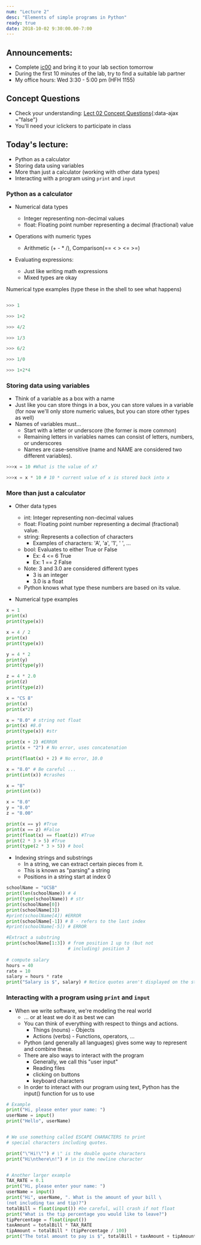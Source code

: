 ```yaml
---
num: "Lecture 2"
desc: "Elements of simple programs in Python"
ready: true
date: 2018-10-02 9:30:00.00-7:00
---
```



## Announcements: 

* Complete [ic00](/hwk/ic00) and bring it to your lab section tomorrow
* During the first 10 minutes of the lab, try to find a suitable lab partner 
* My office hours: Wed 3:30 - 5:00 pm (HFH 1155)

## Concept Questions

* Check your understanding: [Lect 02 Concept Questions](lect02-concept.md){:data-ajax ="false"}
* You'll need your iclickers to participate in class


## Today's lecture:

* Python as a calculator
* Storing data using variables
* More than just a calculator (working with other data types)
* Interacting with a program using `print` and `input`
 

### Python as a calculator

* Numerical data types
    - Integer representing non-decimal values
    - float: Floating point number representing a decimal
        (fractional) value
* Operations with numeric types
    - Arithmetic (+ - * /), Comparison(== < > <= >=)

* Evaluating expressions:
    - Just like writing math expressions
    - Mixed types are okay     

Numerical type examples (type these in the shell to see what happens)


```python

>>> 1

>>> 1+2

>>> 4/2

>>> 1/3

>>> 6/2

>>> 1/0

>>> 1+2*4

```
 
### Storing data using variables

* Think of a variable as a box with a name
* Just like you can store things in a box, you can store values in a variable (for now we'll only store numeric values, but you can store other types as well)
* Names of variables must...
    - Start with a letter or underscore (the former is more common)
    - Remaining letters in variables names can consist of letters, numbers,
           or underscores
    - Names are case-sensitive (name and NAME are considered two different
           variables).

```python
>>>x = 10 #What is the value of x?

>>>x = x * 10 # 10 * current value of x is stored back into x


```

### More than just a calculator
* Other data types
    - int: Integer representing non-decimal values
    - float: Floating point number representing a decimal
        (fractional) value.
    - string: Represents a collection of characters
        - Examples of characters: 'A', 'a', '1', ' ', ...
    - bool: Evaluates to either True or False
        - Ex: 4 <= 6 True
        - Ex: 1 == 2 False
    - Note: 3 and 3.0 are considered different types
        - 3 is an integer
        - 3.0 is a float
    - Python knows what type these numbers are based on
        its value.

* Numerical type examples

```python
x = 1
print(x)
print(type(x))

x = 4 / 2
print(x)
print(type(x))

y = 4 * 2
print(y)
print(type(y))

z = 4 * 2.0
print(z)
print(type(z))

x = "CS 8"
print(x)
print(x*2)

x = "8.0" # string not float
print(x) #8.0
print(type(x)) #str

print(x + 2) #ERROR
print(x + "2") # No error, uses concatenation

print(float(x) + 2) # No error, 10.0

x = "8.0" # Be careful ...
print(int(x)) #crashes

x = "8"
print(int(x))

x = "8.0"
y = "8.0"
z = "8.00"

print(x == y) #True
print(x == z) #False
print(float(x) == float(z)) #True
print(2 * 3 > 5) #True
print(type(2 * 3 > 5)) # bool

```

* Indexing strings and substrings
    - In a string, we can extract certain pieces from it.
    - This is known as "parsing" a string
    - Positions in a string start at index 0

```python
schoolName = "UCSB"
print(len(schoolName)) # 4
print(type(schoolName)) # str
print(schoolName[0])
print(schoolName[3])
#print(schoolName[4]) #ERROR
print(schoolName[-1]) # B - refers to the last index
#print(schoolName[-5]) # ERROR

#Extract a substring
print(schoolName[1:3]) # from position 1 up to (but not
                       # including) position 3
                       
# compute salary
hours = 40
rate = 10
salary = hours * rate
print("Salary is $", salary) # Notice quotes aren't displayed on the string in the outpout

```
 
### Interacting with a program using `print` and `input`
* When we write software, we're modeling the real world
    - ... or at least we do it as best we can
    - You can think of everything with respect to things
        and actions.
        - Things (nouns) - Objects
        - Actions (verbs) - Functions, operators, ...
    - Python (and generally all languages) gives some way
        to represent and combine these.
    - There are also ways to interact with the program
        - Generally, we call this "user input"
        - Reading files
        - clicking on buttons
        - keyboard characters
    - In order to interact with our program using text,
        Python has the input() function for us to use

```python
# Example
print("Hi, please enter your name: ")
userName = input()
print("Hello", userName)


# We use something called ESCAPE CHARACTERS to print
# special characters including quotes.

print("\"Hi!\"") # \" is the double quote characters
print("Hi\nthere\n!") # \n is the newline character


# Another larger example
TAX_RATE = 0.1
print("Hi, please enter your name: ")
userName = input()
print("Hi", userName, ". What is the amount of your bill \
(not including tax and tip)?")
totalBill = float(input()) #be careful, will crash if not float
print("What is the tip percentage you would like to leave?")
tipPercentage = float(input())
taxAmount = totalBill * TAX_RATE
tipAmount = totalBill * (tipPercentage / 100)
print("The total amount to pay is $", totalBill + taxAmount + tipAmount)
```

